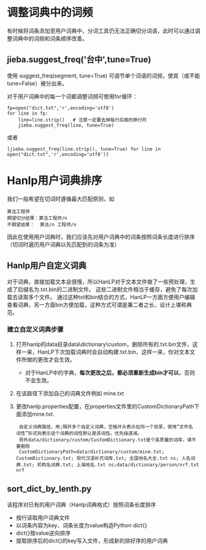 # 调整词典中的词频
有时候将词条添加至用户词典中，分词工具仍无法正确切分词语，此时可以通过调整词典中的词频和词条顺序改善。

## jieba.suggest_freq('台中',tune=True)
使用 suggest_freq(segment, tune=True) 可调节单个词语的词频，使其（或不能 tune=False）被分出来。

对于用户词典中的每一个词都调整词频可使用for循环：

    fp=open("dict.txt",'r',encoding='utf8')
    for line in fp:
        line=line.strip()   # 注意一定要去掉每行后面的换行符
        jieba.suggest_freq(line, tune=True)

或者

    [jieba.suggest_freq(line.strip(), tune=True) for line in open("dict.txt",'r',encoding='utf8')]
    
# Hanlp用户词典排序
我们一般希望在切词时遵循最大匹配原则，如

    算法工程师
    期望切分结果：算法工程师/n
    不期望结果：  算法/n 工程师/n

因此在使用用户词典时，我们应该先对用户词典中的词条按照词条长度进行排序（切词时遍历用户词典以先匹配到的词条为准）

## Hanlp用户自定义词典
对于词典，直接加载文本会很慢，所以HanLP对于文本文件做了一些预处理，生成了后缀名为.txt.bin的二进制文件。
这些二进制文件相当于缓存，避免了每次加载去读取多个文件。
通过这种txt和bin结合的方式，HanLP一方面方便用户编辑查看词典，另一方面bin方便加载，这种方式可谓是兼二者之长，设计上堪称典范。
### 建立自定义词典步骤

1. 打开hanlp的data目录data\dictionary\custom，删除所有的.txt.bin文件，这样一来，HanLP下次加载词典时会自动构建.txt.bin，这样一来，你对文本文件所做的更改才会生效。
    - 对于HanLP中的字典，**每次更改之后，都必须重新生成bin才可以**，否则不会生效。
2. 在该路径下添加自己的词典文件例如 mine.txt
3. 更改hanlp.properties配置，在properties文件里的CustomDictionaryPath下面添加mine.txt.

        自定义词典路径，用;隔开多个自定义词典，空格开头表示在同一个目录，使用“文件名 词性”形式则表示这个词典的词性默认是该词性。优先级递减。
        另外data/dictionary/custom/CustomDictionary.txt是个高质量的词库，请不要删除
        CustomDictionaryPath=data/dictionary/custom/mine.txt; CustomDictionary.txt; 现代汉语补充词库.txt; 全国地名大全.txt ns; 人名词典.txt; 机构名词典.txt; 上海地名.txt ns;data/dictionary/person/nrf.txt nrf
     
## sort_dict_by_lenth.py
该程序对已有的用户词典（Hanlp词典格式）按照词条长度排序

- 按行读取用户词典文件
- 以词条内容为key、词条长度为value构造Python dict{}
- dict{}按value逆向排序
- 提取排序后的dict{}的key写入文件，形成新的排好序的用户词典
